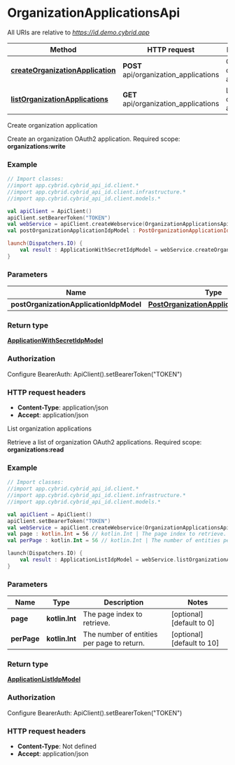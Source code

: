 # OrganizationApplicationsApi

All URIs are relative to *https://id.demo.cybrid.app*

Method | HTTP request | Description
------------- | ------------- | -------------
[**createOrganizationApplication**](OrganizationApplicationsApi.md#createOrganizationApplication) | **POST** api/organization_applications | Create organization application
[**listOrganizationApplications**](OrganizationApplicationsApi.md#listOrganizationApplications) | **GET** api/organization_applications | List organization applications



Create organization application

Create an organization OAuth2 application.  Required scope: **organizations:write**

### Example
```kotlin
// Import classes:
//import app.cybrid.cybrid_api_id.client.*
//import app.cybrid.cybrid_api_id.client.infrastructure.*
//import app.cybrid.cybrid_api_id.client.models.*

val apiClient = ApiClient()
apiClient.setBearerToken("TOKEN")
val webService = apiClient.createWebservice(OrganizationApplicationsApi::class.java)
val postOrganizationApplicationIdpModel : PostOrganizationApplicationIdpModel =  // PostOrganizationApplicationIdpModel | 

launch(Dispatchers.IO) {
    val result : ApplicationWithSecretIdpModel = webService.createOrganizationApplication(postOrganizationApplicationIdpModel)
}
```

### Parameters

Name | Type | Description  | Notes
------------- | ------------- | ------------- | -------------
 **postOrganizationApplicationIdpModel** | [**PostOrganizationApplicationIdpModel**](PostOrganizationApplicationIdpModel.md)|  |

### Return type

[**ApplicationWithSecretIdpModel**](ApplicationWithSecretIdpModel.md)

### Authorization


Configure BearerAuth:
    ApiClient().setBearerToken("TOKEN")

### HTTP request headers

 - **Content-Type**: application/json
 - **Accept**: application/json


List organization applications

Retrieve a list of organization OAuth2 applications.  Required scope: **organizations:read**

### Example
```kotlin
// Import classes:
//import app.cybrid.cybrid_api_id.client.*
//import app.cybrid.cybrid_api_id.client.infrastructure.*
//import app.cybrid.cybrid_api_id.client.models.*

val apiClient = ApiClient()
apiClient.setBearerToken("TOKEN")
val webService = apiClient.createWebservice(OrganizationApplicationsApi::class.java)
val page : kotlin.Int = 56 // kotlin.Int | The page index to retrieve.
val perPage : kotlin.Int = 56 // kotlin.Int | The number of entities per page to return.

launch(Dispatchers.IO) {
    val result : ApplicationListIdpModel = webService.listOrganizationApplications(page, perPage)
}
```

### Parameters

Name | Type | Description  | Notes
------------- | ------------- | ------------- | -------------
 **page** | **kotlin.Int**| The page index to retrieve. | [optional] [default to 0]
 **perPage** | **kotlin.Int**| The number of entities per page to return. | [optional] [default to 10]

### Return type

[**ApplicationListIdpModel**](ApplicationListIdpModel.md)

### Authorization


Configure BearerAuth:
    ApiClient().setBearerToken("TOKEN")

### HTTP request headers

 - **Content-Type**: Not defined
 - **Accept**: application/json

